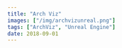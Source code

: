 ```yaml
---
title: "Arch Viz"
images: ["/img/archvizunreal.png"]
tags: ["ArchViz", "Unreal Engine"]
date: 2018-09-01
---
```

